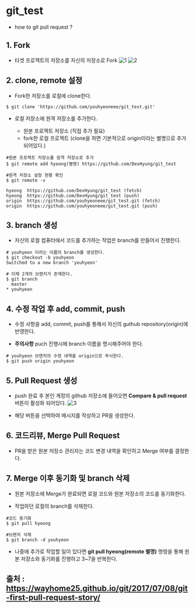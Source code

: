 # git_test

+ how to git pull request ? 

## 1. Fork

+ 타겟 프로젝트의 저장소를 자신의 저장소로 Fork
![1](./1.png)
![2](./2.png)

## 2. clone, remote 설정

+ Fork한 저장소를 로컬에 clone한다.
```
$ git clone 'https://github.com/youhyeoneee/git_test.git'
```

+ 로컬 저장소에 원격 저장소를 추가한다. 

	- 원본 프로젝트 저장소 (직접 추가 필요)
	- fork한 로컬 프로젝트 (clone을 하면 기본적으로 origin이라는 별명으로 추가되어있다.)

```
#원본 프로젝트 저장소를 원격 저장소로 추가
$ git remote add hyeong(별명) https://github.com/DevHyung/git_test

#원격 저장소 설정 현황 확인 
$ git remote -v

hyeong  https://github.com/DevHyung/git_test (fetch)
hyeong  https://github.com/DevHyung/git_test (push)
origin  https://github.com/youhyeoneee/git_test.git (fetch)
origin  https://github.com/youhyeoneee/git_test.git (push)

```

## 3. branch 생성 

+ 자신의 로컬 컴퓨터에서 코드를 추가하는 작업은 branch를 만들어서 진행한다.

```
# youhyeon 이라는 이름의 branch를 생성한다.
$ git checkout -b youhyeon
Switched to a new branch 'youhyeon'

# 이제 2개의 브랜치가 존재한다. 
$ git branch
  master
* youhyeon

```

## 4. 수정 작업 후 add, commit, push

+ 수정 사항을 add, commit, push를 통해서 자신의 guthub repository(origin)에 반영한다.

+ **주의사항** puch 진행시에 branch 이름을 명시해주어야 한다.
```
# youhyeon 브랜치의 수정 내역을 origin으로 푸시한다.
$ git push origin youhyeon
``` 

## 5. Pull Request 생성

+ push 완료 후 본인 계정의 github 저장소에 들어오면 **Compare & pull request** 버튼이 활성화 되어있다.
![3](./3.png)

+ 해당 버튼을 선택하여 메시지를 작성하고 PR을 생성한다. 

## 6. 코드리뷰, Merge Pull Request

+ PR을 받은 원본 저장소 관리자는 코드 변경 내역을 확인하고 Merge 여부를 결정한다.

## 7. Merge 이후 동기화 및 branch 삭제

+ 원본 저장소에 Merge가 완료되면 로컬 코드와 원본 저장소의 코드를 동기화한다. 

+ 작업하던 로컬의 branch를 삭제한다. 

```
#코드 동기화
$ git pull hyeong

#브랜치 삭제 
$ git branch -d youhyeon
```
+ 나중에 추가로 작업할 일이 있다면 **git pull hyeong(remote 별명)** 명령을 통해 
  원본 저장소와 동기화를 진행하고 3~7을 반복한다. 


## 출처 : https://wayhome25.github.io/git/2017/07/08/git-first-pull-request-story/